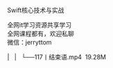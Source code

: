 Swift核心技术与实战 

全网it学习资源共享学习<br>全网课程都有，欢迎私聊<br>微信：jerryttom<br>

| &nbsp;&nbsp;| &nbsp;&nbsp;└──117丨结束语.mp4 &nbsp;19.28M